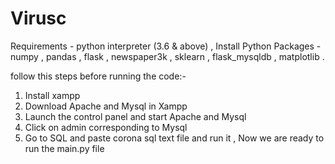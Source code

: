# Virusc
Requirements - python interpreter (3.6 & above) ,
Install Python Packages - numpy , pandas , flask , newspaper3k , sklearn , flask_mysqldb , matplotlib .

follow this steps before running the code:-
  1) Install xampp 
  2) Download Apache and Mysql in Xampp
  3) Launch the control panel and start Apache and Mysql 
  4) Click on admin corresponding to Mysql 
  5) Go to SQL and paste corona sql text file and run it ,
Now we are ready to run the main.py file
